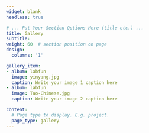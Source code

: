 ```yaml
---
widget: blank
headless: true

# ... Put Your Section Options Here (title etc.) ...
title: Gallery
subtitle:
weight: 60  # section position on page
design:
  columns: '1'

gallery_item:
- album: labfun
  image: yinyang.jpg
  caption: Write your image 1 caption here
- album: labfun
  image: Tao-Chinese.jpg
  caption: Write your image 2 caption here

content:
  # Page type to display. E.g. project.
  page_type: gallery
---
```


